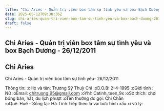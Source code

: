 ```yaml
---
title: "Chi Aries - Quản trị viên box tâm sự tình yêu và box Bạch Dương - 26/12/2011"
date: 2025-06-12T09:38:36Z
slug: chi-aries-quan-tri-vien-box-tam-su-tinh-yeu-va-box-bach-duong-26122011
draft: false
---
```


## Chi Aries - Quản trị viên box tâm sự tình yêu và box Bạch Dương - 26/12/2011

## Chi Aries

Chi Aries - Quản trị viên box tâm sự tình yêu- 26/12/2011

Thông tin: 
 :oHọ và tên: Trương Sỹ Thuỳ Chi 
:oD.O.B: 2-4-1995 
:oGiới tính : Nữ 
:oEmail: chitruong.95@gmail.com
 :oYh!: Catinh_teen_9x 
:oSở thích: chơi bóng bàn, hát, du lịch phượt 
 :oTên thường dc gọi: Chi Chằn  
:oQuê: Huế - Sống tại: Hà Tĩnh 
     Tiếp theo là vài bức hình xấu xí vô lý:
